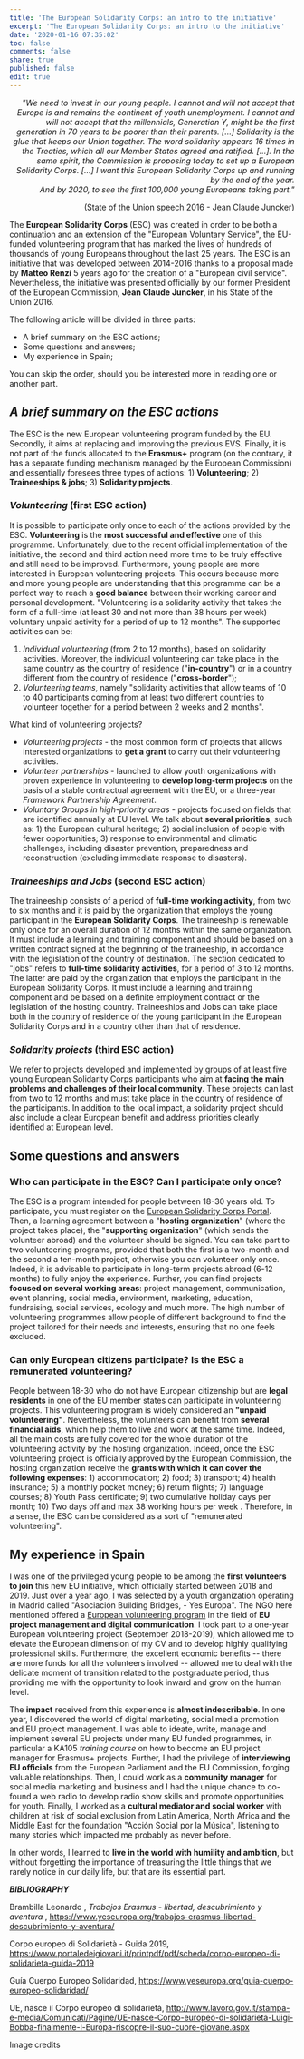 ```yaml
---
title: 'The European Solidarity Corps: an intro to the initiative'
excerpt: 'The European Solidarity Corps: an intro to the initiative'
date: '2020-01-16 07:35:02'
toc: false
comments: false
share: true
published: false
edit: true
---
```

*<p style="text-align: right;">"We need to invest in our young people. I cannot and will not accept that Europe is and remains the continent of youth unemployment. I cannot and will not accept that the millennials, Generation Y, might be the first generation in 70 years to be poorer than their parents. \[...] Solidarity is the glue that keeps our Union together. The word solidarity appears 16 times in the Treaties, which all our Member States agreed and ratified. \[...]. In the same spirit, the Commission is proposing today to set up a European Solidarity Corps. \[...] I want this European Solidarity Corps up and running by the end of the year.<br>And by 2020, to see the first 100,000 young Europeans taking part."*</p>

<p style="text-align: right;">(State of the Union speech 2016 - Jean Claude Juncker)</p>

The **European Solidarity Corps** (ESC) was created in order to be both a continuation and an extension of the "European Voluntary Service", the EU-funded volunteering program that has marked the lives of hundreds of thousands of young Europeans throughout the last 25 years.  The ESC is an initiative that was developed between 2014-2016 thanks to a proposal made by **Matteo Renzi** 5 years ago for the creation of a "European civil service". Nevertheless, the initiative was presented officially by our former President of the European Commission, **Jean Claude Juncker**, in his State of the Union 2016. 

The following article will be divided in three parts:

* A brief summary on the ESC actions;
* Some questions and answers;
* My experience in Spain;

You can skip the order, should you be interested more in reading one or another part.

## ***A brief summary on the ESC actions***

The ESC is the new European volunteering program funded by the EU. Secondly, it aims at replacing and improving the previous EVS. Finally, it is not part of the funds allocated to the **Erasmus+** program (on the contrary, it has a separate funding mechanism managed by the European Commission) and essentially foresees three types of actions: 1) **Volunteering**; 2) **Traineeships & jobs**; 3) **Solidarity projects**.

### ***Volunteering* (first ESC action)**

It is possible to participate only once to each of the actions provided by the ESC. **Volunteering** is the **most successful and effective** one of this programme. Unfortunately, due to the recent official implementation of the initiative, the second and third action need more time to be truly effective and still need to be improved. Furthermore, young people are more interested in European volunteering projects. This occurs because more and more young people are understanding that this programme can be a perfect way to reach a **good balance** between their working career and personal development. "Volunteering is a solidarity activity that takes the form of a full-time (at least 30 and not more than 38 hours per week) voluntary unpaid activity for a period of up to 12 months". The supported activities can be:

1. *Individual volunteering* (from 2 to 12 months), based on solidarity activities. Moreover, the individual volunteering can take place in the same country as the country of residence ("**in-country**") or in a country different from the country of residence ("**cross-border**");
2. *Volunteering teams*, namely "solidarity activities that allow teams of 10 to 40 participants coming from at least two different countries to volunteer together for a period between 2 weeks and 2 months".

What kind of volunteering projects?  

* *Volunteering projects* - the most common form of projects that allows interested organizations to **get a grant** to carry out their volunteering activities.
* *Volunteer partnerships* - launched to allow youth organizations with proven experience in volunteering to **develop long-term projects** on the basis of a stable contractual agreement with the EU, or a three-year *Framework Partnership Agreement*.
* *Voluntary Groups in high-priority areas* - projects focused on fields that are identified annually at EU level. We talk about **several priorities**, such as: 1) the European cultural heritage; 2) social inclusion of people with fewer opportunities; 3) response to environmental and climatic challenges, including disaster prevention, preparedness and reconstruction (excluding immediate response to disasters).

### ***Traineeships and Jobs* (second ESC action)**

The traineeship consists of a period of **full-time working activity**, from two to six months and it is paid by the organization that employs the young participant in the **European Solidarity Corps**. The traineeship is renewable only once for an overall duration of 12 months within the same organization. It must include a learning and training component and should be based on a written contract signed at the beginning of the traineeship, in accordance with the legislation of the country of destination. The section dedicated to "jobs" refers to **full-time solidarity activities**, for a period of 3 to 12 months. The latter are paid by the organization that employs the participant in the European Solidarity Corps. It must include a learning and training component and be based on a definite employment contract or the legislation of the hosting country. Traineeships and Jobs can take place both in the country of residence of the young participant in the European Solidarity Corps and in a country other than that of residence.

### ***Solidarity projects* (third ESC action)**

We refer to projects developed and implemented by groups of at least five young European Solidarity Corps participants who aim at **facing the main problems and challenges of their local community**. These projects can last from two to 12 months and must take place in the country of residence of the participants. In addition to the local impact, a solidarity project should also include a clear European benefit and address priorities clearly identified at European level.

## **Some questions and answers**

### **Who can participate in the ESC? Can I participate only once?**

The ESC is a program intended for people between 18-30 years old. To participate, you must register on the [European Solidarity Corps Portal](https://europa.eu/youth/solidarity_en). Then, a learning agreement between a "**hosting organization**" (where the project takes place), the "**supporting organization**" (which sends the volunteer abroad) and the volunteer should be signed. You can take part to two volunteering programs, provided that both the first is a two-month and the second a ten-month project, otherwise you can volunteer only once. Indeed, it is advisable to participate in long-term projects abroad (6-12 months) to fully enjoy the experience. Further, you can find projects **focused on several working areas**: project management, communication, event planning, social media, environment, marketing, education, fundraising, social services, ecology and much more. The high number of volunteering programmes allow people of different background to find the project tailored for their needs and interests, ensuring that no one feels excluded.

### **Can only European citizens participate? Is the ESC a remunerated volunteering?**

People between 18-30 who do not have European citizenship but are **legal residents** in one of the EU member states can participate in volunteering projects.  This volunteering program is widely considered an **"unpaid volunteering"**. Nevertheless, the volunteers can benefit from **several financial aids**, which help them to live and work at the same time. Indeed, all the main costs are fully covered for the whole duration of the volunteering activity by the hosting organization. Indeed, once the ESC volunteering project is officially approved by the European Commission, the hosting organization receive the **grants with which it can cover the following expenses**: 1) accommodation; 2) food; 3) transport; 4) health insurance; 5) a monthly pocket money; 6) return flights; 7) language courses; 8) Youth Pass certificate; 9) two cumulative holiday days per month; 10) Two days off and max 38 working hours per week . Therefore, in a sense, the ESC can be considered as a sort of "remunerated volunteering".

## **My experience in Spain**

I was one of the privileged young people to be among the **first volunteers to join** this new EU initiative, which officially started between 2018 and 2019. Just over a year ago, I was selected by a youth organization operating in Madrid called "Asociación Building Bridges, - Yes Europa". The NGO here mentioned offered a [European volunteering program](https://www.yeseuropa.org/volunteering-madrid/) in the field of **EU project management and digital communication**. I took part to a one-year European volunteering project (September 2018-2019), which allowed me to elevate the European dimension of my CV and to develop highly qualifying professional skills. Furthermore, the excellent economic benefits -- there are more funds for all the volunteers involved -- allowed me to deal with the delicate moment of transition related to the postgraduate period, thus providing me with the opportunity to look inward and grow on the human level. 

The **impact** received from this experience is **almost indescribable**. In one year, I discovered the world of digital marketing, social media promotion and EU project management. I was able to ideate, write, manage and implement several EU projects under many EU funded programmes, in particular a KA105 *training* *course* on how to become an EU project manager for Erasmus+ projects. Further, I had the privilege of **interviewing EU officials** from the European Parliament and the EU Commission, forging valuable relationships. Then, I could work as a **community manager** for social media marketing and business and I had the unique chance to co-found a web radio to develop radio show skills and promote opportunities for youth. Finally, I worked as a **cultural mediator and social worker** with children at risk of social exclusion from Latin America, North Africa and the Middle East for the foundation "Acción Social por la Música", listening to many stories which impacted me probably as never before. 

In other words, I learned to **live in the world with humility and ambition**, but without forgetting the importance of treasuring the little things that we rarely notice in our daily life, but that are its essential part.

***BIBLIOGRAPHY***

Brambilla Leonardo , *Trabajos Erasmus - libertad, descubrimiento y aventura* , <https://www.yeseuropa.org/trabajos-erasmus-libertad-descubrimiento-y-aventura/>

Corpo europeo di Solidarietà - Guida 2019, <https://www.portaledeigiovani.it/printpdf/pdf/scheda/corpo-europeo-di-solidarieta-guida-2019>

Guía Cuerpo Europeo Solidaridad, <https://www.yeseuropa.org/guia-cuerpo-europeo-solidaridad/>

UE, nasce il Corpo europeo di solidarietà, <http://www.lavoro.gov.it/stampa-e-media/Comunicati/Pagine/UE-nasce-Corpo-europeo-di-solidarieta-Luigi-Bobba-finalmente-l-Europa-riscopre-il-suo-cuore-giovane.aspx>

Image credits

